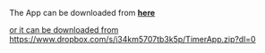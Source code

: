 <p> The App can be downloaded from <b> <a href='https://dl.dropboxusercontent.com/s/i34km5707tb3k5p/TimerApp.zip?dl=0'>here</b> </p>
<p> or it can be downloaded from 
  <a href='https://www.dropbox.com/s/i34km5707tb3k5p/TimerApp.zip?dl=0'> https://www.dropbox.com/s/i34km5707tb3k5p/TimerApp.zip?dl=0</a> </p> 
